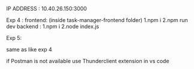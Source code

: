 IP ADDRESS : 10.40.26.150:3000


Exp 4 :
  frontend: (inside task-manager-frontend folder)
  1.npm i
  2.npm run dev
  backend : 
  1.npm i
  2.node index.js


Exp 5:

same as like exp 4


if Postman is not available use Thunderclient extension in vs code
